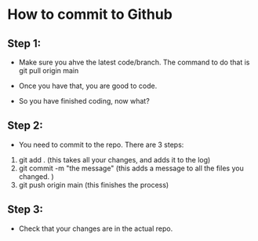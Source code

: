 # How to commit to Github

## Step 1:

- Make sure you ahve the latest code/branch. The command to do that is git pull origin main

- Once you have that, you are good to code. 

- So you have finished coding, now what?

## Step 2:

- You need to commit to the repo. There are 3 steps:
1) git add . (this takes all your changes, and adds it to the log)
2) git commit -m "the message" (this adds a message to all the files you changed. )
3) git push origin main (this finishes the process)

## Step 3:

- Check that your changes are in the actual repo. 